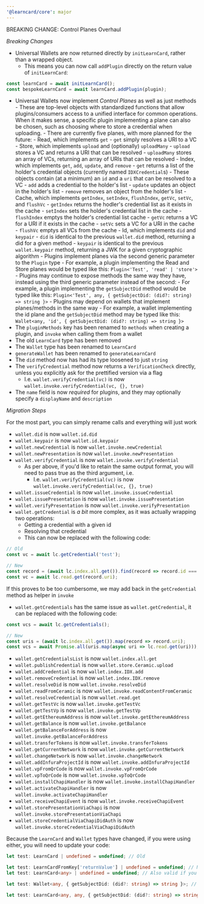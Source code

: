 ```yaml
---
'@learncard/core': major
---
```


BREAKING CHANGE: Control Planes Overhaul

_Breaking Changes_

-   Universal Wallets are now returned directly by `initLearnCard`, rather than a wrapped object.
    -   This means you can now call `addPlugin` directly on the return value of `initLearnCard`:

```ts
const learnCard = await initLearnCard();
const bespokeLearnCard = await learnCard.addPlugin(plugin);
```

-   Universal Wallets now implement _Control Planes_ as well as just methods - These are top-level objects with standardized functions that allow plugins/consumers access to
    a unified interface for common operations. When it makes sense, a specific plugin implementing a plane
    can also be chosen, such as choosing where to store a credential when uploading. - There are currently five planes, with more planned for the future: - Read, which implements `get` - `get` simply resolves a URI to a VC - Store, which implements `upload` and (optionally) `uploadMany` - `upload` stores a VC and returns a URI that can be resolved - `uploadMany` stores an array of VCs, returning an array of URIs that can be resolved - Index, which implements `get`, `add`, `update`, and `remove` - `get` returns a list of the holder's credential objects (currently named `IDXCredential`s) - These objects contain (at a minimum) an `id` and a `uri` that can be resolved to a VC - `add` adds a credential to the holder's list - `update` updates an object in the holder's list - `remove` removes an object from the holder's list - Cache, which implements `getIndex`, `setIndex`, `flushIndex`, `getVc`, `setVc`, and `flushVc` - `getIndex` returns the hodler's credential list as it exists in the cache - `setIndex` sets the holder's credential list in the cache - `flushIndex` emptys the holder's credential list cache - `getVc` returns a VC for a URI if it exists in the cache - `setVc` sets a VC for a URI in the cache - `flushVc` emptys all VCs from the cache - Id, which implements `did` and `keypair` - `did` is identical to the previous `wallet.did` method, returning a did for a given method - `keypair` is identical to the previous `wallet.keypair` method, returning a JWK for a given cryptographic algorithm - Plugins implement planes via the second generic parameter to the `Plugin` type - For example, a plugin implementing the Read and Store planes would be typed like this: `Plugin<'Test', 'read' | 'store'>` - Plugins may continue to expose methods the same way they have, instead using the third generic parameter instead of the second: - For example, a plugin implementing the `getSubjectDid` method would be typed like this: `Plugin<'Test', any, { getSubjectDid: (did?: string) => string }>` - Plugins may depend on wallets that implement planes/methods in the same way - For example, a wallet implementing the id plane and the `getSubjectDid` method may be typed like this: `Wallet<any, 'id', { getSubjectDid: (did?: string) => string }>`
-   The `pluginMethods` key has been renamed to `methods` when creating a plugin, and `invoke` when calling them from a wallet
-   The old `LearnCard` type has been removed
-   The `Wallet` type has been renamed to `LearnCard`
-   `generateWallet` has been renamed to `generateLearnCard`
-   The `did` method now has had its type loosened to just `string`
-   The `verifyCredential` method now returns a `VerificationCheck` directly, unless you explicitly ask for the prettified version via a flag
    -   I.e. `wallet.verifyCredential(vc)` is now `wallet.invoke.verifyCredential(vc, {}, true)`
- The `name` field is now _required_ for plugins, and they may optionally specify a `displayName` and `description`

_Migration Steps_

For the most part, you can simply rename calls and everything will just work

-   `wallet.did` is now `wallet.id.did`
-   `wallet.keypair` is now `wallet.id.keypair`
-   `wallet.newCredential` is now `wallet.invoke.newCredential`
-   `wallet.newPresentation` is now `wallet.invoke.newPresentation`
-   `wallet.verifyCredential` is now `wallet.invoke.verifyCredential`
    -   As per above, if you'd like to retain the same output format, you will need to pass true as the third argument, i.e.
        -   I.e. `wallet.verifyCredential(vc)` is now `wallet.invoke.verifyCredential(vc, {}, true)`
-   `wallet.issueCredential` is now `wallet.invoke.issueCredential`
-   `wallet.issuePresentation` is now `wallet.invoke.issuePresentation`
-   `wallet.verifyPresentation` is now `wallet.invoke.verifyPresentation`
-   `wallet.getCredential` is _a bit_ more complex, as it was actually wrapping two operations:
    -   Getting a credential with a given id
    -   Resolving that credential
    -   This can now be replaced with the following code:

```ts
// Old
const vc = await lc.getCredential('test');

// New
const record = (await lc.index.all.get()).find(record => record.id === 'test');
const vc = await lc.read.get(record.uri);
```

If this proves to be too cumbersome, we may add back in the `getCredential` method as helper in `invoke`

-   `wallet.getCredentials` has the same issue as `wallet.getCredential`, it can be replaced with the following code:

```ts
const vcs = await lc.getCredentials();

// New
const uris = (await lc.index.all.get()).map(record => record.uri);
const vcs = await Promise.all(uris.map(async uri => lc.read.get(uri)));
```

-   `wallet.getCredentialsList` is now `wallet.index.all.get`
-   `wallet.publishCredential` is now `wallet.store.Ceramic.upload`
-   `wallet.addCredential` is now `wallet.index.IDX.add`
-   `wallet.removeCredential` is now `wallet.index.IDX.remove`
-   `wallet.resolveDid` is now `wallet.invoke.resolveDid`
-   `wallet.readFromCeramic` is now `wallet.invoke.readContentFromCeramic`
-   `wallet.resolveCredential` is now `wallet.read.get`
-   `wallet.getTestVc` is now `wallet.invoke.getTestVc`
-   `wallet.getTestVp` is now `wallet.invoke.getTestVp`
-   `wallet.getEthereumAddress` is now `wallet.invoke.getEthereumAddress`
-   `wallet.getBalance` is now `wallet.invoke.getBalance`
-   `wallet.getBalanceForAddress` is now `wallet.invoke.getBalanceForAddress`
-   `wallet.transferTokens` is now `wallet.invoke.transferTokens`
-   `wallet.getCurrentNetwork` is now `wallet.invoke.getCurrentNetwork`
-   `wallet.changeNetwork` is now `wallet.invoke.changeNetwork`
-   `wallet.addInfuraProjectId` is now `wallet.invoke.addInfuraProjectId`
-   `wallet.vpFromQrCode` is now `wallet.invoke.vpFromQrCode`
-   `wallet.vpToQrCode` is now `wallet.invoke.vpToQrCode`
-   `wallet.installChapiHandler` is now `wallet.invoke.installChapiHandler`
-   `wallet.activateChapiHandler` is now `wallet.invoke.activateChapiHandler`
-   `wallet.receiveChapiEvent` is now `wallet.invoke.receiveChapiEvent`
-   `wallet.storePresentationViaChapi` is now `wallet.invoke.storePresentationViaChapi`
-   `wallet.storeCredentialViaChapiDidAuth` is now `wallet.invoke.storeCredentialViaChapiDidAuth`

Because the `LearnCard` and `Wallet` types have changed, if you were using either, you will need to
update your code:

```ts
let test: LearnCard | undefined = undefined; // Old

let test: LearnCardFromKey['returnValue'] | undefined = undefined; // New
let test: LearnCard<any> | undefined = undefined; // Also valid if you don't know which instantiation function will be used

let test: Wallet<any, { getSubjectDid: (did?: string) => string }>; // Old

let test: LearnCard<any, any, { getSubjectDid: (did?: string) => string }>; // New
```
